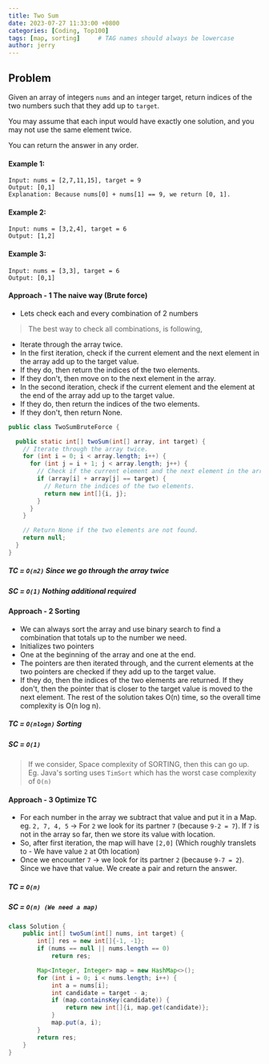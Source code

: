 ```yaml
---
title: Two Sum
date: 2023-07-27 11:33:00 +0800
categories: [Coding, Top100]
tags: [map, sorting]     # TAG names should always be lowercase
author: jerry
---
```


## Problem

Given an array of integers `nums` and an integer target, return indices of the two numbers such that they add up
to `target`.

You may assume that each input would have exactly one solution, and you may not use the same element twice.

You can return the answer in any order.

#### Example 1:

```textmate
Input: nums = [2,7,11,15], target = 9
Output: [0,1]
Explanation: Because nums[0] + nums[1] == 9, we return [0, 1].
```

#### Example 2:

```textmate
Input: nums = [3,2,4], target = 6
Output: [1,2]
```

#### Example 3:

```textmate
Input: nums = [3,3], target = 6
Output: [0,1]
```
#### Approach - 1 The naive way (Brute force)

- Lets check each and every combination of 2 numbers
>The best way to check all combinations, is following,
- Iterate through the array twice.
- In the first iteration, check if the current element and the next element in the array add up to the target value.
- If they do, then return the indices of the two elements.
- If they don't, then move on to the next element in the array.
- In the second iteration, check if the current element and the element at the end of the array add up to the target value.
- If they do, then return the indices of the two elements.
- If they don't, then return None.

```java
public class TwoSumBruteForce {

  public static int[] twoSum(int[] array, int target) {
    // Iterate through the array twice.
    for (int i = 0; i < array.length; i++) {
      for (int j = i + 1; j < array.length; j++) {
        // Check if the current element and the next element in the array add up to the target value.
        if (array[i] + array[j] == target) {
          // Return the indices of the two elements.
          return new int[]{i, j};
        }
      }
    }

    // Return None if the two elements are not found.
    return null;
  }
}
```

##### TC = `O(n2)` Since we go through the array twice
##### SC = `O(1)` Nothing additional required

#### Approach - 2 Sorting

- We can always sort the array and use binary search to find a combination that totals up to the number we need.
- Initializes two pointers
- One at the beginning of the array and one at the end. 
- The pointers are then iterated through, and the current elements at the two pointers are checked if they add up to the target value. 
- If they do, then the indices of the two elements are returned. If they don't, then the pointer that is closer to the target value is moved to the next element.
 The rest of the solution takes O(n) time, so the overall time complexity is O(n log n).
##### TC = `O(nlogn)` Sorting
##### SC = `O(1)` 
> If we consider, Space complexity of SORTING, then this can go up. Eg. Java's sorting uses `TimSort` which has the worst case complexity of `O(n)`

#### Approach - 3 Optimize TC

- For each number in the array we subtract that value and put it in a Map.
  eg.
  `2, 7, 4, 5` -> For `2` we look for its partner `7` (because `9-2 = 7`). If `7` is not in the array so far, then we store its value with location.
- So, after first iteration, the map will have `[2,0]` (Which roughly translets to - We have value `2` at 0th location)
- Once we encounter `7` -> we look for its partner `2` (because `9-7 = 2`). Since we have that value. We create a pair and return the answer.

##### TC = `O(n)`
##### SC = `O(n) (We need a map)`

```java
class Solution {
    public int[] twoSum(int[] nums, int target) {
        int[] res = new int[]{-1, -1};
        if (nums == null || nums.length == 0)
            return res;

        Map<Integer, Integer> map = new HashMap<>();
        for (int i = 0; i < nums.length; i++) {
            int a = nums[i];
            int candidate = target - a;
            if (map.containsKey(candidate)) {
                return new int[]{i, map.get(candidate)};
            }
            map.put(a, i);
        }
        return res;
    }
}
```



